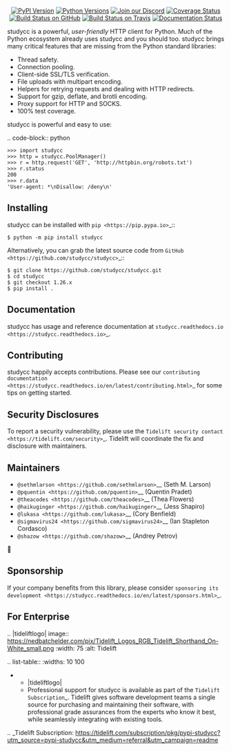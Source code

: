    <p align="center">
      <a href="https://pypi.org/project/studycc"><img alt="PyPI Version" src="https://img.shields.io/pypi/v/studycc.svg?maxAge=86400" /></a>
      <a href="https://pypi.org/project/studycc"><img alt="Python Versions" src="https://img.shields.io/pypi/pyversions/studycc.svg?maxAge=86400" /></a>
      <a href="https://discord.gg/CHEgCZN"><img alt="Join our Discord" src="https://img.shields.io/discord/756342717725933608?color=%237289da&label=discord" /></a>
      <a href="https://codecov.io/gh/studycc/studycc"><img alt="Coverage Status" src="https://img.shields.io/codecov/c/github/studycc/studycc.svg" /></a>
      <a href="https://github.com/studycc/studycc/actions?query=workflow%3ACI"><img alt="Build Status on GitHub" src="https://github.com/studycc/studycc/workflows/CI/badge.svg" /></a>
      <a href="https://travis-ci.org/studycc/studycc"><img alt="Build Status on Travis" src="https://travis-ci.org/studycc/studycc.svg?branch=master" /></a>
      <a href="https://studycc.readthedocs.io"><img alt="Documentation Status" src="https://readthedocs.org/projects/studycc/badge/?version=latest" /></a>
   </p>

studycc is a powerful, *user-friendly* HTTP client for Python. Much of the
Python ecosystem already uses studycc and you should too.
studycc brings many critical features that are missing from the Python
standard libraries:

- Thread safety.
- Connection pooling.
- Client-side SSL/TLS verification.
- File uploads with multipart encoding.
- Helpers for retrying requests and dealing with HTTP redirects.
- Support for gzip, deflate, and brotli encoding.
- Proxy support for HTTP and SOCKS.
- 100% test coverage.

studycc is powerful and easy to use:

.. code-block:: python

    >>> import studycc
    >>> http = studycc.PoolManager()
    >>> r = http.request('GET', 'http://httpbin.org/robots.txt')
    >>> r.status
    200
    >>> r.data
    'User-agent: *\nDisallow: /deny\n'


Installing
----------

studycc can be installed with `pip <https://pip.pypa.io>`_::

    $ python -m pip install studycc

Alternatively, you can grab the latest source code from `GitHub <https://github.com/studycc/studycc>`_::

    $ git clone https://github.com/studycc/studycc.git
    $ cd studycc
    $ git checkout 1.26.x
    $ pip install .


Documentation
-------------

studycc has usage and reference documentation at `studycc.readthedocs.io <https://studycc.readthedocs.io>`_.


Contributing
------------

studycc happily accepts contributions. Please see our
`contributing documentation <https://studycc.readthedocs.io/en/latest/contributing.html>`_
for some tips on getting started.


Security Disclosures
--------------------

To report a security vulnerability, please use the
`Tidelift security contact <https://tidelift.com/security>`_.
Tidelift will coordinate the fix and disclosure with maintainers.


Maintainers
-----------

- `@sethmlarson <https://github.com/sethmlarson>`__ (Seth M. Larson)
- `@pquentin <https://github.com/pquentin>`__ (Quentin Pradet)
- `@theacodes <https://github.com/theacodes>`__ (Thea Flowers)
- `@haikuginger <https://github.com/haikuginger>`__ (Jess Shapiro)
- `@lukasa <https://github.com/lukasa>`__ (Cory Benfield)
- `@sigmavirus24 <https://github.com/sigmavirus24>`__ (Ian Stapleton Cordasco)
- `@shazow <https://github.com/shazow>`__ (Andrey Petrov)

👋


Sponsorship
-----------

If your company benefits from this library, please consider `sponsoring its
development <https://studycc.readthedocs.io/en/latest/sponsors.html>`_.


For Enterprise
--------------

.. |tideliftlogo| image:: https://nedbatchelder.com/pix/Tidelift_Logos_RGB_Tidelift_Shorthand_On-White_small.png
   :width: 75
   :alt: Tidelift

.. list-table::
   :widths: 10 100

   * - |tideliftlogo|
     - Professional support for studycc is available as part of the `Tidelift
       Subscription`_.  Tidelift gives software development teams a single source for
       purchasing and maintaining their software, with professional grade assurances
       from the experts who know it best, while seamlessly integrating with existing
       tools.

.. _Tidelift Subscription: https://tidelift.com/subscription/pkg/pypi-studycc?utm_source=pypi-studycc&utm_medium=referral&utm_campaign=readme

